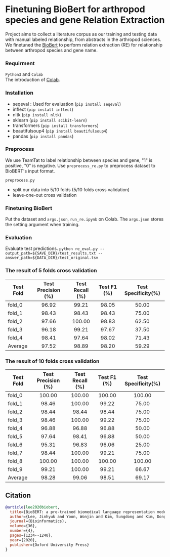 # Finetuning BioBert for arthropod species and gene Relation Extraction

Project aims to collect a literature corpus as our training and testing data with manual labeled relationship, from abstracts in the arthropod sciences. We finetuned the [BioBert](https://github.com/dmis-lab/biobert-pytorch) to perform relation extraction (RE) for relationship between arthropod species and gene name.

### Requirment
`Python3` and `Colab`<br>
The introduction of [Colab](https://colab.research.google.com/?utm_source=scs-index#scrollTo=5fCEDCU_qrC0).

### Installation
- seqeval : Used for evaluation (`pip install seqeval`)
- inflect (`pip install inflect`)
- nltk (`pip install nltk`)
- sklearn (`pip install scikit-learn`)
- transformers (`pip install transformers`)
- beautifulsoup4 (`pip install beautifulsoup4`)
- pandas (`pip install pandas`)

### Preprocess
We use TeamTat to label relationship between species and gene, "1" is positive, "0" is negative.
Use `preprocess_re.py` to preprocess dataset to BioBERT's input format.

`preprocess.py`
- split our data into 5/10 folds (5/10 folds cross validation)
- leave-one-out cross validation

### Finetuning BioBert
Put the dataset and `args.json`, `run_re.ipynb` on Colab.
The `args.json` stores the setting argument when training. 

### Evaluation
Evaluate test predictions.
`python re_eval.py --output_path=${SAVE_DIR}/test_results.txt --answer_path=${DATA_DIR}/test_original.tsv`


### The result of 5 folds cross validation

| Test Fold      |    Test Precision (%)   |    Test Recall (%)   |    Test F1 (%)   |Test Specificity(%)|
|----------------|:-----------------------:|:--------------------:|:----------------:|:-----------------:|
| fold_0         |          96.92          |         99.21        |       98.05      |       50.00       |
| fold_1         |          98.43          |         98.43        |       98.43      |       75.00       |
| fold_2         |          97.66          |         100.00       |       98.83      |       62.50       |
| fold_3         |          96.18          |         99.21        |       97.67      |       37.50       |
| fold_4         |          98.41          |         97.64        |       98.02      |       71.43       |
| Average        |          97.52          |         98.89        |       98.20      |       59.29       |

### The result of 10 folds cross validation

| Test Fold      |    Test Precision (%)   |    Test Recall (%)   |    Test F1 (%)   |Test Specificity(%)|
|----------------|:-----------------------:|:--------------------:|:----------------:|:-----------------:|
| fold_0         |          100.00         |         100.00       |       100.00     |       100.00      |
| fold_1         |          98.46          |         100.00       |       99.22      |       75.00       |
| fold_2         |          98.44          |         98.44        |       98.44      |       75.00       |
| fold_3         |          98.46          |         100.00       |       99.22      |       75.00       |
| fold_4         |          96.88          |         96.88        |       96.88      |       50.00       |
| fold_5         |          97.64          |         98.41        |       96.88      |       50.00       |
| fold_6         |          95.31          |         96.83        |       96.06      |       25.00       |
| fold_7         |          98.44          |         100.00       |       99.21      |       75.00       |
| fold_8         |          100.00         |         100.00       |       100.00     |       100.00      |
| fold_9         |          99.21          |         100.00       |       99.21      |       66.67       |
| Average        |          98.28          |         99.06        |       98.51      |       69.17       |

## Citation
```bibtex
@article{lee2020biobert,
  title={BioBERT: a pre-trained biomedical language representation model for biomedical text mining},
  author={Lee, Jinhyuk and Yoon, Wonjin and Kim, Sungdong and Kim, Donghyeon and Kim, Sunkyu and So, Chan Ho and Kang, Jaewoo},
  journal={Bioinformatics},
  volume={36},
  number={4},
  pages={1234--1240},
  year={2020},
  publisher={Oxford University Press}
}
```
